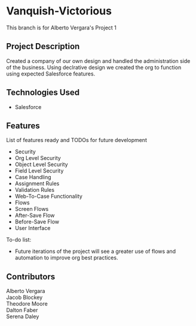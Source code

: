 # Vanquish-Victorious

This branch is for Alberto Vergara's Project 1

## Project Description

Created a company of our own design and handled the administration side of the business. Using declrative design we created the org to function using expected Salesforce features.

## Technologies Used

* Salesforce

## Features

List of features ready and TODOs for future development
* Security
 * Org Level Security
 * Object Level Security
 * Field Level Security
* Case Handling
 * Assignment Rules
 * Validation Rules
 * Web-To-Case Functionality
* Flows
 * Screen Flows
 * After-Save Flow
 * Before-Save Flow
* User Interface

To-do list:
* Future iterations of the project will see a greater use of flows and automation to improve org best practices.

## Contributors

Alberto Vergara <br>
Jacob Blockey <br>
Theodore Moore <br>
Dalton Faber <br>
Serena Daley

